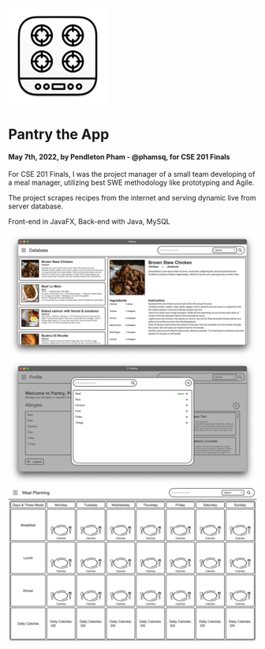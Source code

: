 <img src="pantry.png" alt="drawing" width="200"/>

# Pantry the App
#### May 7th, 2022, by Pendleton Pham - @phamsq, for CSE 201 Finals

For CSE 201 Finals, I was the project manager of a small team developing of a meal manager,
utilizing best SWE methodology like prototyping and Agile.

The project scrapes recipes from the internet and serving dynamic live from server database.

Front-end in JavaFX, Back-end with Java, MySQL

![Alt text](./screenshot1.png "Title")
![Alt text](./screenshot3.png "Title")
![Alt text](./screenshot2.jpg "Title")


